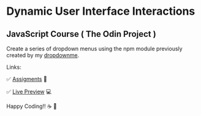# Dynamic User Interface Interactions
## JavaScript Course ( The Odin Project )
Create a series of dropdown menus using the npm module previously created by my  [dropdownme](https://www.npmjs.com/package/@carlosfrontend/dropdownme).


Links:

:white_check_mark: [Assigments](https://www.theodinproject.com/lessons/node-path-javascript-dynamic-user-interface-interactions) :blue_book:

:white_check_mark: [Live Preview](https://carlosfrontend.github.io/dropdown-menu-odin-project/) :computer:

 Happy Coding!! :coffee: :rocket:
